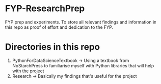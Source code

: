 # FYP-ResearchPrep
FYP prep and experiments. To store all relevant findings and information in this repo as proof of effort and dedication to the FYP.

# Directories in this repo
1) PythonForDataScienceTextbook -> Using a textbook from NoStarchPress to familiarise myself with Python libraries that will help with the project
2) Research -> Basically my findings that's useful for the project

